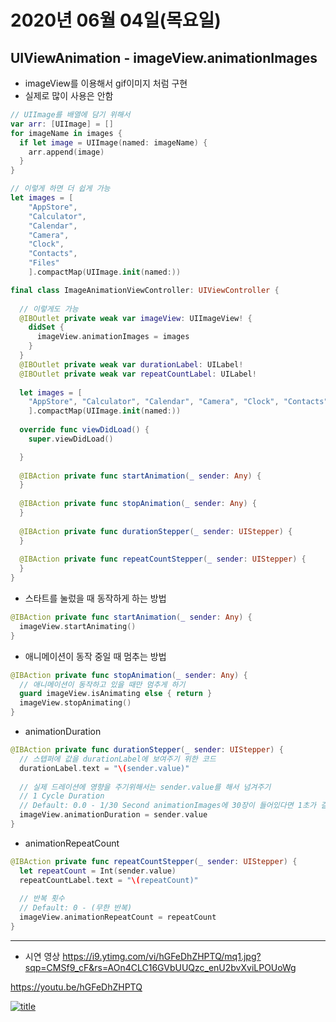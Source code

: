 # 2020년 06월 04일(목요일)




## UIViewAnimation - imageView.animationImages

* imageView를 이용해서 gif이미지 처럼 구현
* 실제로 많이 사용은 안함

```swift
// UIImage를 배열에 담기 위해서
var arr: [UIImage] = []
for imageName in images {
  if let image = UIImage(named: imageName) {
    arr.append(image)
  }
}

// 이렇게 하면 더 쉽게 가능
let images = [
    "AppStore", 
    "Calculator", 
    "Calendar", 
    "Camera", 
    "Clock", 
    "Contacts", 
    "Files"
    ].compactMap(UIImage.init(named:))
```

```swift
final class ImageAnimationViewController: UIViewController {
  
  // 이렇게도 가능
  @IBOutlet private weak var imageView: UIImageView! {
  	didSet {
      imageView.animationImages = images
    }
  }
  @IBOutlet private weak var durationLabel: UILabel!
  @IBOutlet private weak var repeatCountLabel: UILabel!
  
  let images = [
    "AppStore", "Calculator", "Calendar", "Camera", "Clock", "Contacts", "Files"
    ].compactMap(UIImage.init(named:))
  
  override func viewDidLoad() {
    super.viewDidLoad()

  }
  
  @IBAction private func startAnimation(_ sender: Any) {
  }
  
  @IBAction private func stopAnimation(_ sender: Any) {
  }
  
  @IBAction private func durationStepper(_ sender: UIStepper) {
  }
  
  @IBAction private func repeatCountStepper(_ sender: UIStepper) {
  }
}
```

* 스타트를 눌렀을 때 동작하게 하는 방법

```swift
@IBAction private func startAnimation(_ sender: Any) {
  imageView.startAnimating()
}
```

* 애니메이션이 동작 중일 때 멈추는 방법

```swift
@IBAction private func stopAnimation(_ sender: Any) {
  // 애니메이션이 동작하고 있을 때만 멈추게 하기
  guard imageView.isAnimating else { return }
  imageView.stopAnimating()
}
```

* animationDuration

```swift
@IBAction private func durationStepper(_ sender: UIStepper) {
  // 스텝퍼에 값을 durationLabel에 보여주기 위한 코드
  durationLabel.text = "\(sender.value)"
    
  // 실제 드레이션에 영향을 주기위해서는 sender.value를 해서 넘겨주기
  // 1 Cycle Duration
  // Default: 0.0 - 1/30 Second animationImages에 30장이 들어있다면 1초가 걸림
  imageView.animationDuration = sender.value
}
```

* animationRepeatCount

```swift
@IBAction private func repeatCountStepper(_ sender: UIStepper) {
  let repeatCount = Int(sender.value)
  repeatCountLabel.text = "\(repeatCount)"
  
  // 반복 횟수
  // Default: 0 - (무한 반복)
  imageView.animationRepeatCount = repeatCount
}
```

------

* 시연 영상
https://i9.ytimg.com/vi/hGFeDhZHPTQ/mq1.jpg?sqp=CMSf9_cF&rs=AOn4CLC16GVbUUQzc_enU2bvXviLPOUoWg


https://youtu.be/hGFeDhZHPTQ

[![title](https://i9.ytimg.com/vi/hGFeDhZHPTQ/mq1.jpg?sqp=CMSf9_cF&rs=AOn4CLC16GVbUUQzc_enU2bvXviLPOUoWg)](https://youtu.be/hGFeDhZHPTQ)
